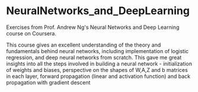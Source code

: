 # NeuralNetworks_and_DeepLearning
Exercises from Prof. Andrew Ng's Neural Networks and Deep Learning course on Coursera.

This course gives an excellent understanding of the theory and fundamentals behind neural networks, including implementation of logistic regression, and deep neural networks from scratch. This gave me great insights into all the steps involved in building a neural network - initialization of weights and biases, perspective on the shapes of W,A,Z and b matrices in each layer, forward propagation (linear and activation function) and back propagation with gradient descent
